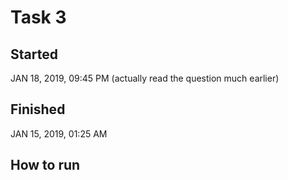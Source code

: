 # Task 3

## Started

JAN 18, 2019, 09:45 PM (actually read the question much earlier)

## Finished

JAN 15, 2019, 01:25 AM

## How to run
